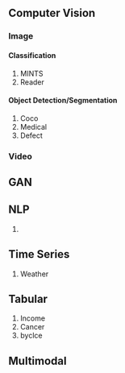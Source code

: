 ## Computer Vision

### Image

#### Classification

1. MINTS
2. Reader

#### Object Detection/Segmentation

1. Coco
2. Medical
3. Defect

### 


### Video

## GAN

## NLP

1. 


## Time Series

1. Weather


## Tabular

1. Income
2. Cancer
3. byclce


## Multimodal
